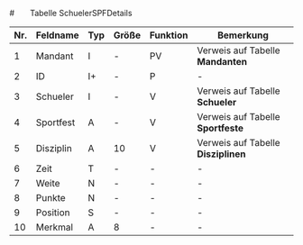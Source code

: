 #       Tabelle SchuelerSPFDetails

Nr.|Feldname|Typ|Größe|Funktion|Bemerkung
--|--|--|--|--|--
1|Mandant|I|-|PV|Verweis auf Tabelle **Mandanten**
2|ID|I+|-|P|-
3|Schueler|I|-|V|Verweis auf Tabelle **Schueler**
4|Sportfest|A|-|V|Verweis auf Tabelle **Sportfeste**
5|Disziplin|A|10|V|Verweis auf Tabelle **Disziplinen**
6|Zeit|T|-|-|-
7|Weite|N|-|-|-
8|Punkte|N|-|-|-
9|Position|S|-|-|-
10|Merkmal|A|8|-|-
